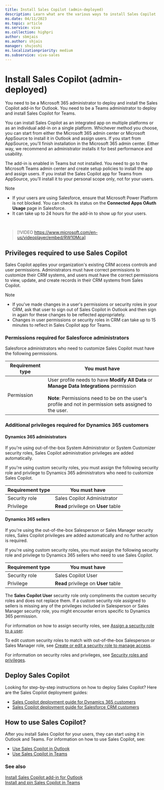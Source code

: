 ```yaml
---
title: Install Sales Copilot (admin-deployed)
description: Learn what are the various ways to install Sales Copilot
ms.date: 04/11/2023
ms.topic: article
ms.service: viva
ms.collection: highpri
author: sbmjais
ms.author: shjais
manager: shujoshi
ms.localizationpriority: medium
ms.subservice: viva-sales
---
```


# Install Sales Copilot (admin-deployed)



You need to be a Microsoft 365 administrator to deploy and install the Sales Copilot add-in for Outlook. You need to be a Teams administrator to deploy and install Sales Copilot for Teams.

You can install Sales Copilot as an integrated app on multiple platforms or as an individual add-in on a single platform. Whichever method you choose, you can start from either the Microsoft 365 admin center or Microsoft AppSource to install it in Outlook and assign users. If you start from AppSource, you'll finish installation in the Microsoft 365 admin center. Either way, we recommend an administrator installs it for best performance and usability. 

The add-in is enabled in Teams but not installed. You need to go to the Microsoft Teams admin center and create setup policies to install the app and assign users. If you install the Sales Copilot app for Teams from AppSource, you'll install it to your personal scope only, not for your users.


> [!NOTE]
> - If your users are using Salesforce, ensure that Microsoft Power Platform is not blocked. You can check its status on the **Connected Apps OAuth Usage** page in Salesforce.
> - It can take up to 24 hours for the add-in to show up for your users.

<br>

> [!VIDEO https://www.microsoft.com/en-us/videoplayer/embed/RW10Mca]

## Privileges required to use Sales Copilot

Sales Copilot applies your organization's existing CRM access controls and user permissions. Administrators must have correct permissions to customize their CRM systems, and users must have the correct permissions to view, update, and create records in their CRM systems from Sales Copilot.

> [!NOTE]
> - If you've made changes in a user's permissions or security roles in your CRM, ask that user to sign out of Sales Copilot in Outlook and then sign in again for these changes to be reflected appropriately. 
> - Changes in user permissions or security roles in CRM can take up to 15 minutes to reflect in Sales Copilot app for Teams.

### Permissions required for Salesforce administrators

Salesforce administrators who need to customize Sales Copilot must have the following permissions.

|Requirement type  |You must have  |
|---------|---------|
|Permission    |  User profile needs to have **Modify All Data** or **Manage Data Integrations** permission <br><br> **Note**: Permissions need to be on the user's profile and not in permission sets assigned to the user.|

### Additional privileges required for Dynamics 365 customers

#### Dynamics 365 administrators

If you're using out-of-the-box System Administrator or System Customizer security roles, Sales Copilot administration privileges are added automatically.

If you're using custom security roles, you must assign the following security role and privilege to Dynamics 365 administrators who need to customize Sales Copilot. 

|Requirement type  |You must have  |
|---------|---------|
|Security role     | Sales Copilot Administrator |
|Privilege     | **Read** privilege on **User** table     |

#### Dynamics 365 sellers

If you're using the out-of-the-box Salesperson or Sales Manager security roles, Sales Copilot privileges are added automatically and no further action is required.

If you're using custom security roles, you must assign the following security role and privilege to Dynamics 365 sellers who need to use Sales Copilot.

|Requirement type  |You must have  |
|---------|---------|
|Security role     | Sales Copilot User |
|Privilege     | **Read** privilege on **User** table     |


The **Sales Copilot User** security role only compliments the custom security roles and does not replace them. If a custom security role assigned to sellers is missing any of the privileges included in Salesperson or Sales Manager security role, you might encounter errors specific to Dynamics 365 permission.

For information on how to assign security roles, see [Assign a security role to a user](/power-platform/admin/assign-security-roles).

To edit custom security roles to match with out-of-the-box Salesperson or Sales Manager role, see [Create or edit a security role to manage access](/power-platform/admin/create-edit-security-role).

For information on security roles and privileges, see [Security roles and privileges](/power-platform/admin/security-roles-privileges).

## Deploy Sales Copilot

Looking for step-by-step instructions on how to deploy Sales Copilot? Here are the Sales Copilot deployment guides:

- [Sales Copilot deployment guide for Dynamics 365 customers](deploy-viva-sales-d365.md)
- [Sales Copilot deployment guide for Salesforce CRM customers](deploy-viva-sales-sf.md)

## How to use Sales Copilot?

After you install Sales Copilot for your users, they can start using it in Outlook and Teams. For information on how to use Sales Copilot, see:

- [Use Sales Copilot in Outlook](https://support.microsoft.com/topic/use-viva-sales-in-outlook-ec3605f9-fdb0-4593-9c5b-b43a76c07081)
- [Use Sales Copilot in Teams](https://support.microsoft.com/topic/use-viva-sales-in-teams-04286b82-bdf8-4e37-94ce-be1943b2d6ea)

### See also

[Install Sales Copilot add-in for Outlook](install-viva-sales-as-an-integrated-app.md)<br>
[Install and pin Sales Copilot in Teams](install-pin-viva-sales-teams.md)
